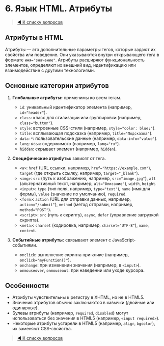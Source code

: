 # 6. Язык HTML. Атрибуты

> [◀️ К списку вопросов](../README.md#вопросы)

## Атрибуты в HTML

Атрибуты — это дополнительные параметры тегов, которые задают их свойства или поведение. Они указываются внутри открывающего тега в формате `имя="значение"`. Атрибуты расширяют функциональность элементов, определяют их внешний вид, идентификацию или взаимодействие с другими технологиями.

## Основные категории атрибутов

1. **Глобальные атрибуты:** применимы ко всем тегам.  
   - `id`: уникальный идентификатор элемента (например, `id="header"`).  
   - `class`: класс для стилизации или группировки (например, `class="button"`).  
   - `style`: встроенные CSS-стили (например, `style="color: blue;"`).  
   - `title`: всплывающая подсказка (например, `title="Подсказка"`).  
   - `data-*`: пользовательские данные (например, `data-info="value"`).  
   - `lang`: язык содержимого (например, `lang="ru"`).  
   - `hidden`: скрывает элемент (например, `hidden`).  

2. **Специфические атрибуты:** зависят от тега.  
   - `<a>`: `href` (URL ссылки, например, `href="https://example.com"`), `target` (где открыть ссылку, например, `target="_blank"`).  
   - `<img>`: `src` (путь к изображению, например, `src="image.jpg"`), `alt` (альтернативный текст, например, `alt="Описание"`), `width`, `height`.  
   - `<input>`: `type` (тип поля, например, `type="text"`), `name` (имя для формы), `value` (значение по умолчанию), `required`.  
   - `<form>`: `action` (URL для отправки данных, например, `action="/submit"`), `method` (метод отправки, например, `method="POST"`).  
   - `<script>`: `src` (путь к скрипту), `async`, `defer` (управление загрузкой скрипта).  
   - `<meta>`: `charset` (кодировка, например, `charset="UTF-8"`), `name`, `content`.  

3. **Событийные атрибуты:** связывают элемент с JavaScript-событиями.  
   - `onclick`: выполнение скрипта при клике (например, `onclick="myFunction()"`).  
   - `onchange`: при изменении значения (например, в `<input>`).  
   - `onmouseover`, `onmouseout`: при наведении или уходе курсора.  

## Особенности

- Атрибуты чувствительны к регистру в XHTML, но не в HTML5.
- Значения атрибутов обычно заключаются в кавычки (двойные или одинарные).
- Булевы атрибуты (например, `required`, `disabled`) могут использоваться без значения в HTML5 (например, `<input required>`).  
- Некоторые атрибуты устарели в HTML5 (например, `align`, `bgcolor`), их заменяют CSS-свойства.

> [◀️ К списку вопросов](../README.md#вопросы)
